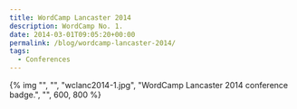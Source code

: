 ```yaml
---
title: WordCamp Lancaster 2014
description: WordCamp No. 1.
date: 2014-03-01T09:05:20+00:00
permalink: /blog/wordcamp-lancaster-2014/
tags:
  - Conferences
---
```


{% img "", "", "wclanc2014-1.jpg", "WordCamp Lancaster 2014 conference badge.", "", 600, 800 %}
